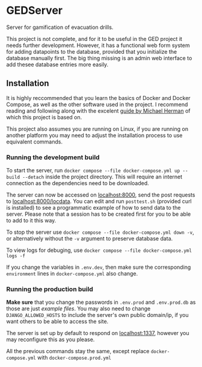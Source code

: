 # GEDServer
Server for gamification of evacuation drills.

This project is not complete, and for it to be useful in the GED project it needs further development. However, it has a functional web form system for adding datapoints to the database, provided that you initialize the database manually first. The big thing missing is an admin web interface to add thesee database entries more easily.

## Installation
It is highly reccommended that you learn the basics of Docker and Docker Compose, as well as the other software used in the project. I recommend reading and following along with the excelent [guide by Michael Herman](https://testdriven.io/blog/dockerizing-django-with-postgres-gunicorn-and-nginx/) of which this project is based on.

This project also assumes you are running on Linux, if you are running on another platform you may need to adjust the installation process to use equivalent commands.

### Running the development build
To start the server, run `docker compose --file docker-compose.yml up --build --detach` inside the project directory. This will require an internet connection as the dependencies need to be downloaded.

The server can now be accessed on [localhost:8000](http://localhost:8000), send the post requests to [localhost:8000/locdata](http://localhost:8000/locdata). You can edit and run `posttest.sh` (provided curl is installed) to see a programmatic example of how to send data to the server. Please note that a session has to be created first for you to be able to add to it this way.

To stop the server use `docker compose --file docker-compose.yml down -v`, or alternatively without the `-v` argument to preserve database data.

To view logs for debuging, use `docker compose --file docker-compose.yml logs -f`

If you change the variables in `.env.dev`, then make sure the corresponding `environment` lines in `docker-compose.yml` also change.


### Running the production build
**Make sure** that you change the passwords in `.env.prod` and `.env.prod.db` as those are just *example files*. You may also need to change `DJANGO_ALLOWED_HOSTS` to include the server's own public domain/ip, if you want others to be able to access the site. 

The server is set up by default to respond on [localhost:1337](http://localhost:1337), however you may reconfigure this as you please.


All the previous commands stay the same, except replace `docker-compose.yml` with `docker-compose.prod.yml`
